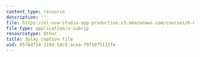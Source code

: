 ```yaml
---
content_type: resource
description: ''
file: https://ol-ocw-studio-app-production.s3.amazonaws.com/courses/6-01sc-introduction-to-electrical-engineering-and-computer-science-i-spring-2011/6578df14119d54cdacea7971075131fe_lF-7mmPHhG0.vtt
file_type: application/x-subrip
resourcetype: Other
title: 3play caption file
uid: 6578df14-119d-54cd-acea-7971075131fe
---
```

